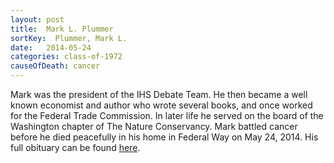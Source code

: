 ```yaml
---
layout: post
title:  Mark L. Plummer
sortKey:  Plummer, Mark L.
date:   2014-05-24
categories: class-of-1972
causeOfDeath: cancer
---
```

Mark was the president of the IHS Debate Team. He then became a well known economist and author who wrote several books, and once worked for the Federal Trade Commission. In later life he served on the board of the Washington chapter of The Nature Conservancy. Mark battled cancer before he died peacefully in his home in Federal Way on May 24, 2014. His full obituary can be found [here](http://tinyurl.com/la5twmj).
